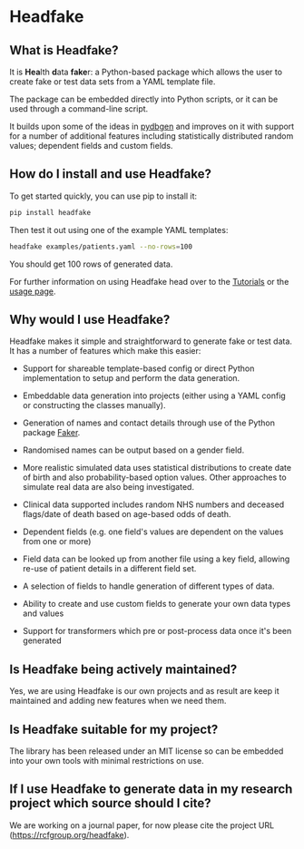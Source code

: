 # Headfake

## What is Headfake?
It is **Hea**lth **d**ata **fake**r: a Python-based package which allows the user to create fake or test data sets from a
YAML template file.

The package can be embedded directly into Python scripts, or it can be used through a command-line script.

It builds upon some of the ideas in [pydbgen](https://github.com/tirthajyoti/pydbgen) and improves on it with support for
a number of additional features including statistically distributed random values; dependent fields and custom fields.

## How do I install and use Headfake?
To get started quickly, you can use pip to install it:
```bash
pip install headfake
```

Then test it out using one of the example YAML templates:
```bash
headfake examples/patients.yaml --no-rows=100
```

You should get 100 rows of generated data.

For further information on using Headfake head over to the [Tutorials](docs/tutorials/tutorial1) or the [usage page](docs/usage).

## Why would I use Headfake?
Headfake makes it simple and straightforward to generate fake or test data. It has a number of features which make this easier:

* Support for shareable template-based config or direct Python implementation to setup and perform the data generation.

* Embeddable data generation into projects (either using a YAML config or constructing the classes manually).

* Generation of names and contact details through use of the Python package [Faker](https://faker.readthedocs.io/en/master/index.html).

* Randomised names can be output based on a gender field.

* More realistic simulated data uses statistical distributions to create date of birth and also probability-based option values. Other approaches to simulate real data are also being investigated.

* Clinical data supported includes random NHS numbers and deceased flags/date of death based on age-based odds of death.

* Dependent fields (e.g. one field's values are dependent on the values from one or more)

* Field data can be looked up from another file using a key field, allowing re-use of patient details in a different field set.

* A selection of fields to handle generation of different types of data.

* Ability to create and use custom fields to generate your own data types and values

* Support for transformers which pre or post-process data once it's been generated


## Is Headfake being actively maintained?
Yes, we are using Headfake is our own projects and as result are keep it maintained and adding new features when we need them.

## Is Headfake suitable for my project?
The library has been released under an MIT license so can be embedded into your own tools with minimal restrictions on use.

## If I use Headfake to generate data in my research project which source should I cite?
We are working on a journal paper, for now please cite the project URL (https://rcfgroup.org/headfake).

